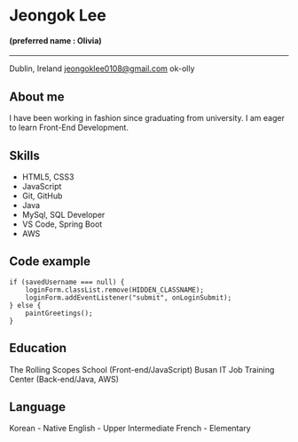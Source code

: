 # Jeongok Lee

#### (preferred name : Olivia)

---

Dublin, Ireland
jeongoklee0108@gmail.com
ok-olly

## About me
I have been working in fashion since graduating from university. I am eager to learn Front-End Development.

## Skills
* HTML5, CSS3
* JavaScript
* Git, GitHub
* Java
* MySql, SQL Developer
* VS Code, Spring Boot
* AWS

## Code example
```
if (savedUsername === null) {
    loginForm.classList.remove(HIDDEN_CLASSNAME);
    loginForm.addEventListener("submit", onLoginSubmit);
} else {
    paintGreetings();
}
```
## Education 
The Rolling Scopes School (Front-end/JavaScript)
Busan IT Job Training Center (Back-end/Java, AWS)

## Language
Korean - Native
English - Upper Intermediate
French - Elementary